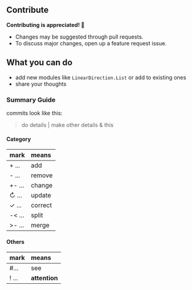 ## Contribute

**Contributing is appreciated! 💙**

- Changes may be suggested through pull requests.
- To discuss major changes, open up a feature request issue.

## What you can do

- add new modules like `LinearDirection.List` or add to existing ones
- share your thoughts

### Summary Guide

commits look like this:
> do details | make other details & this

#### Category
| mark     | means   |
| :------- | :------ |
| + ...    | add     |
| - ...    | remove  |
| +- ...   | change  |
| ↻ ...    | update  |
| ✓ ...    | correct |
| -< ...   | split   |
| >- ...   | merge   |

#### Others
| mark        | means         |
| :---------- | :------------ |
| #...        | see           |
| ! ...       | **attention** |

